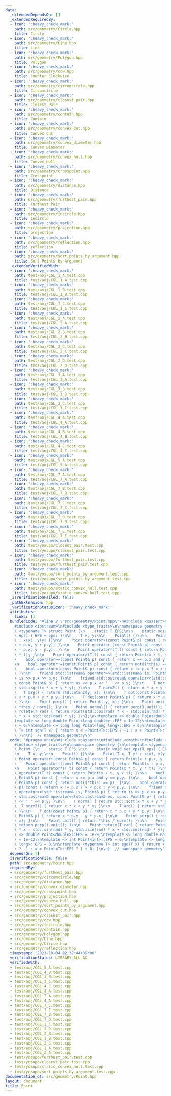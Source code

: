 ```yaml
---
data:
  _extendedDependsOn: []
  _extendedRequiredBy:
  - icon: ':heavy_check_mark:'
    path: src/geometry/Circle.hpp
    title: Circle
  - icon: ':heavy_check_mark:'
    path: src/geometry/Line.hpp
    title: Line
  - icon: ':heavy_check_mark:'
    path: src/geometry/Polygon.hpp
    title: Polygon
  - icon: ':heavy_check_mark:'
    path: src/geometry/ccw.hpp
    title: Counter Clockwise
  - icon: ':heavy_check_mark:'
    path: src/geometry/circumcircle.hpp
    title: Circumcircle
  - icon: ':heavy_check_mark:'
    path: src/geometry/closest_pair.hpp
    title: Closest Pair
  - icon: ':heavy_check_mark:'
    path: src/geometry/contain.hpp
    title: Contain
  - icon: ':heavy_check_mark:'
    path: src/geometry/convex_cut.hpp
    title: Convex Cut
  - icon: ':heavy_check_mark:'
    path: src/geometry/convex_diameter.hpp
    title: Convex Diameter
  - icon: ':heavy_check_mark:'
    path: src/geometry/convex_hull.hpp
    title: Convex Hull
  - icon: ':heavy_check_mark:'
    path: src/geometry/crosspoint.hpp
    title: Crosspoint
  - icon: ':heavy_check_mark:'
    path: src/geometry/distance.hpp
    title: Distance
  - icon: ':heavy_check_mark:'
    path: src/geometry/furthest_pair.hpp
    title: Furthest Pair
  - icon: ':heavy_check_mark:'
    path: src/geometry/incircle.hpp
    title: Incircle
  - icon: ':heavy_check_mark:'
    path: src/geometry/projection.hpp
    title: projection
  - icon: ':heavy_check_mark:'
    path: src/geometry/reflection.hpp
    title: reflection
  - icon: ':heavy_check_mark:'
    path: src/geometry/sort_points_by_argument.hpp
    title: Sort Points by Argument
  _extendedVerifiedWith:
  - icon: ':heavy_check_mark:'
    path: test/aoj/CGL_1_A.test.cpp
    title: test/aoj/CGL_1_A.test.cpp
  - icon: ':heavy_check_mark:'
    path: test/aoj/CGL_1_B.test.cpp
    title: test/aoj/CGL_1_B.test.cpp
  - icon: ':heavy_check_mark:'
    path: test/aoj/CGL_1_C.test.cpp
    title: test/aoj/CGL_1_C.test.cpp
  - icon: ':heavy_check_mark:'
    path: test/aoj/CGL_2_A.test.cpp
    title: test/aoj/CGL_2_A.test.cpp
  - icon: ':heavy_check_mark:'
    path: test/aoj/CGL_2_B.test.cpp
    title: test/aoj/CGL_2_B.test.cpp
  - icon: ':heavy_check_mark:'
    path: test/aoj/CGL_2_C.test.cpp
    title: test/aoj/CGL_2_C.test.cpp
  - icon: ':heavy_check_mark:'
    path: test/aoj/CGL_2_D.test.cpp
    title: test/aoj/CGL_2_D.test.cpp
  - icon: ':heavy_check_mark:'
    path: test/aoj/CGL_3_A.test.cpp
    title: test/aoj/CGL_3_A.test.cpp
  - icon: ':heavy_check_mark:'
    path: test/aoj/CGL_3_B.test.cpp
    title: test/aoj/CGL_3_B.test.cpp
  - icon: ':heavy_check_mark:'
    path: test/aoj/CGL_3_C.test.cpp
    title: test/aoj/CGL_3_C.test.cpp
  - icon: ':heavy_check_mark:'
    path: test/aoj/CGL_4_A.test.cpp
    title: test/aoj/CGL_4_A.test.cpp
  - icon: ':heavy_check_mark:'
    path: test/aoj/CGL_4_B.test.cpp
    title: test/aoj/CGL_4_B.test.cpp
  - icon: ':heavy_check_mark:'
    path: test/aoj/CGL_4_C.test.cpp
    title: test/aoj/CGL_4_C.test.cpp
  - icon: ':heavy_check_mark:'
    path: test/aoj/CGL_5_A.test.cpp
    title: test/aoj/CGL_5_A.test.cpp
  - icon: ':heavy_check_mark:'
    path: test/aoj/CGL_7_A.test.cpp
    title: test/aoj/CGL_7_A.test.cpp
  - icon: ':heavy_check_mark:'
    path: test/aoj/CGL_7_B.test.cpp
    title: test/aoj/CGL_7_B.test.cpp
  - icon: ':heavy_check_mark:'
    path: test/aoj/CGL_7_C.test.cpp
    title: test/aoj/CGL_7_C.test.cpp
  - icon: ':heavy_check_mark:'
    path: test/aoj/CGL_7_D.test.cpp
    title: test/aoj/CGL_7_D.test.cpp
  - icon: ':heavy_check_mark:'
    path: test/aoj/CGL_7_E.test.cpp
    title: test/aoj/CGL_7_E.test.cpp
  - icon: ':heavy_check_mark:'
    path: test/yosupo/closest_pair.test.cpp
    title: test/yosupo/closest_pair.test.cpp
  - icon: ':heavy_check_mark:'
    path: test/yosupo/furthest_pair.test.cpp
    title: test/yosupo/furthest_pair.test.cpp
  - icon: ':heavy_check_mark:'
    path: test/yosupo/sort_points_by_argument.test.cpp
    title: test/yosupo/sort_points_by_argument.test.cpp
  - icon: ':heavy_check_mark:'
    path: test/yosupo/static_convex_hull.test.cpp
    title: test/yosupo/static_convex_hull.test.cpp
  _isVerificationFailed: false
  _pathExtension: hpp
  _verificationStatusIcon: ':heavy_check_mark:'
  attributes:
    links: []
  bundledCode: "#line 2 \"src/geometry/Point.hpp\"\n#include <cassert>\n#include <cmath>\n\
    #include <iostream>\n#include <type_traits>\n\nnamespace geometry {\n\ntemplate\
    \ <typename T> struct Point {\n    static T EPS;\n\n    static void set_eps(T\
    \ eps) { EPS = eps; }\n\n    T x, y;\n\n    Point() {}\n\n    Point(T x, T y)\
    \ : x(x), y(y) {}\n\n    Point operator+(const Point& p) const { return Point(x\
    \ + p.x, y + p.y); }\n\n    Point operator-(const Point& p) const { return Point(x\
    \ - p.x, y - p.y); }\n\n    Point operator*(T t) const { return Point(x * t, y\
    \ * t); }\n\n    Point operator/(T t) const { return Point(x / t, y / t); }\n\n\
    \    bool operator==(const Point& p) const { return x == p.x and y == p.y; }\n\
    \n    bool operator!=(const Point& p) const { return not((*this) == p); }\n\n\
    \    bool operator<(const Point& p) const { return x != p.x ? x < p.x : y < p.y;\
    \ }\n\n    friend std::istream& operator>>(std::istream& is, Point& p) { return\
    \ is >> p.x >> p.y; }\n\n    friend std::ostream& operator<<(std::ostream& os,\
    \ const Point& p) { return os << p.x << ' ' << p.y; }\n\n    T norm() { return\
    \ std::sqrt(x * x + y * y); }\n\n    T norm2() { return x * x + y * y; }\n\n \
    \   T arg() { return std::atan2(y, x); }\n\n    T dot(const Point& p) { return\
    \ x * p.x + y * p.y; }\n\n    T det(const Point& p) { return x * p.y - y * p.x;\
    \ }\n\n    Point perp() { return Point(-y, x); }\n\n    Point unit() { return\
    \ *this / norm(); }\n\n    Point normal() { return perp().unit(); }\n\n    Point\
    \ rotate(T rad) { return Point(std::cos(rad) * x - std::sin(rad) * y, std::sin(rad)\
    \ * x + std::cos(rad) * y); }\n};\n\ntemplate <> double Point<double>::EPS = 1e-9;\n\
    template <> long double Point<long double>::EPS = 1e-12;\ntemplate <> int Point<int>::EPS\
    \ = 0;\ntemplate <> long long Point<long long>::EPS = 0;\n\ntemplate <typename\
    \ T> int sgn(T x) { return x < -Point<T>::EPS ? -1 : x > Point<T>::EPS ? 1 : 0;\
    \ }\n\n}  // namespace geometry\n"
  code: "#pragma once\n#include <cassert>\n#include <cmath>\n#include <iostream>\n\
    #include <type_traits>\n\nnamespace geometry {\n\ntemplate <typename T> struct\
    \ Point {\n    static T EPS;\n\n    static void set_eps(T eps) { EPS = eps; }\n\
    \n    T x, y;\n\n    Point() {}\n\n    Point(T x, T y) : x(x), y(y) {}\n\n   \
    \ Point operator+(const Point& p) const { return Point(x + p.x, y + p.y); }\n\n\
    \    Point operator-(const Point& p) const { return Point(x - p.x, y - p.y); }\n\
    \n    Point operator*(T t) const { return Point(x * t, y * t); }\n\n    Point\
    \ operator/(T t) const { return Point(x / t, y / t); }\n\n    bool operator==(const\
    \ Point& p) const { return x == p.x and y == p.y; }\n\n    bool operator!=(const\
    \ Point& p) const { return not((*this) == p); }\n\n    bool operator<(const Point&\
    \ p) const { return x != p.x ? x < p.x : y < p.y; }\n\n    friend std::istream&\
    \ operator>>(std::istream& is, Point& p) { return is >> p.x >> p.y; }\n\n    friend\
    \ std::ostream& operator<<(std::ostream& os, const Point& p) { return os << p.x\
    \ << ' ' << p.y; }\n\n    T norm() { return std::sqrt(x * x + y * y); }\n\n  \
    \  T norm2() { return x * x + y * y; }\n\n    T arg() { return std::atan2(y, x);\
    \ }\n\n    T dot(const Point& p) { return x * p.x + y * p.y; }\n\n    T det(const\
    \ Point& p) { return x * p.y - y * p.x; }\n\n    Point perp() { return Point(-y,\
    \ x); }\n\n    Point unit() { return *this / norm(); }\n\n    Point normal() {\
    \ return perp().unit(); }\n\n    Point rotate(T rad) { return Point(std::cos(rad)\
    \ * x - std::sin(rad) * y, std::sin(rad) * x + std::cos(rad) * y); }\n};\n\ntemplate\
    \ <> double Point<double>::EPS = 1e-9;\ntemplate <> long double Point<long double>::EPS\
    \ = 1e-12;\ntemplate <> int Point<int>::EPS = 0;\ntemplate <> long long Point<long\
    \ long>::EPS = 0;\n\ntemplate <typename T> int sgn(T x) { return x < -Point<T>::EPS\
    \ ? -1 : x > Point<T>::EPS ? 1 : 0; }\n\n}  // namespace geometry"
  dependsOn: []
  isVerificationFile: false
  path: src/geometry/Point.hpp
  requiredBy:
  - src/geometry/furthest_pair.hpp
  - src/geometry/circumcircle.hpp
  - src/geometry/distance.hpp
  - src/geometry/convex_diameter.hpp
  - src/geometry/crosspoint.hpp
  - src/geometry/projection.hpp
  - src/geometry/convex_hull.hpp
  - src/geometry/sort_points_by_argument.hpp
  - src/geometry/convex_cut.hpp
  - src/geometry/closest_pair.hpp
  - src/geometry/ccw.hpp
  - src/geometry/incircle.hpp
  - src/geometry/contain.hpp
  - src/geometry/Polygon.hpp
  - src/geometry/Line.hpp
  - src/geometry/Circle.hpp
  - src/geometry/reflection.hpp
  timestamp: '2023-10-04 02:32:44+09:00'
  verificationStatus: LIBRARY_ALL_AC
  verifiedWith:
  - test/aoj/CGL_5_A.test.cpp
  - test/aoj/CGL_4_B.test.cpp
  - test/aoj/CGL_3_B.test.cpp
  - test/aoj/CGL_3_C.test.cpp
  - test/aoj/CGL_4_C.test.cpp
  - test/aoj/CGL_3_A.test.cpp
  - test/aoj/CGL_7_A.test.cpp
  - test/aoj/CGL_4_A.test.cpp
  - test/aoj/CGL_7_C.test.cpp
  - test/aoj/CGL_7_E.test.cpp
  - test/aoj/CGL_7_B.test.cpp
  - test/aoj/CGL_7_D.test.cpp
  - test/aoj/CGL_1_C.test.cpp
  - test/aoj/CGL_2_D.test.cpp
  - test/aoj/CGL_2_B.test.cpp
  - test/aoj/CGL_1_B.test.cpp
  - test/aoj/CGL_2_C.test.cpp
  - test/aoj/CGL_1_A.test.cpp
  - test/aoj/CGL_2_A.test.cpp
  - test/yosupo/furthest_pair.test.cpp
  - test/yosupo/closest_pair.test.cpp
  - test/yosupo/static_convex_hull.test.cpp
  - test/yosupo/sort_points_by_argument.test.cpp
documentation_of: src/geometry/Point.hpp
layout: document
title: Point
---
```

